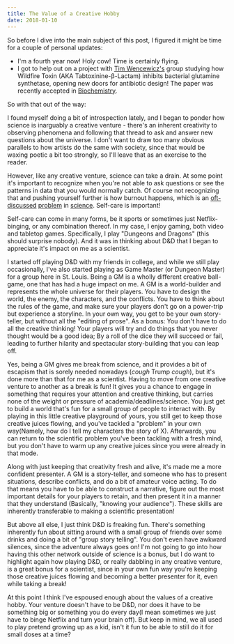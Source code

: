 ```yaml
---
title: The Value of a Creative Hobby
date: 2018-01-10
---
```


So before I dive into the main subject of this post, I figured it might be time for a couple of personal updates:

- I'm a fourth year now! Holy cow! Time is certainly flying.
- I  got to help out on a project with [Tim Wencewicz's](https://sites.wustl.edu/wencewiczlab/)
 group studying how Wildfire Toxin (AKA Tabtoxinine-β-Lactam) inhibits bacterial glutamine synthetase, opening new doors for antibiotic design! The paper was recently accepted in [Biochemistry](https://pubs.acs.org/doi/10.1021/acs.biochem.7b00838).


So with that out of the way:

I found myself doing a bit of introspection lately, and I began to ponder how science is inarguably a creative venture - there's an inherent creativity to observing phenomena and following that thread to ask and answer new questions about the universe. I don't want to draw too many obvious parallels to how artists do the same with society, since that would be waxing poetic a bit too strongly, so I'll leave that as an exercise to the reader.

However, like any creative venture, science can take a drain. At some point it's important to recognize when you're not able to ask questions or see the patterns in data that you would normally catch. Of course not recognizing that and pushing yourself further is how burnout happens, which is an [oft-discussed](https://www.nature.com/naturecareers/) [problem](https://www.nature.com/articles/nj7654-375a) in [science](https://www.nature.com/articles/nj7497-557b). Self-care is important!

Self-care can come in many forms, be it sports or sometimes just Netflix-binging, or any combination thereof. In my case, I enjoy gaming, both video and tabletop games. Specifically, I play "Dungeons and Dragons" (this should surprise nobody). And it was in thinking about D&D that I began to appreciate it's impact on me as a scientist.
 
I started off playing D&D with my friends in college, and while we still play occasionally, I've also started playing as Game Master (or Dungeon Master) for a group here in St. Louis. Being a GM is a wholly different creative ball-game, one that has had a huge impact on me. A GM is a world-builder and represents the whole universe for their players. You have to design the world, the enemy, the characters, and the conflicts. You have to think about the rules of the game, and make sure your players don't  go on a power-trip but experience a storyline. In your own way, you get to be your own story-teller, but without all the "editing of prose". As a bonus: You don't have to do all the creative thinking! Your players will try and do things that you never thought would be a good idea; By a roll of the dice they will succeed or fail, leading to further hilarity and spectacular story-building that you can leap off.

Yes, being a GM gives me break from science, and it provides a bit of escapism that is sorely needed nowadays (*cough* Trump *cough*), but it's done more than that for me as a scientist. Having to move from one creative venture to another as a break is fun! It gives you a chance to engage in something that requires your attention and creative thinking, but carries none of the weight or pressure of academia/deadlines/science. You just get to build a world that's fun for a small group of people to interact with. By playing in this little creative playground of yours, you still get to keep those creative juices flowing, and you've tackled a "problem" in your own way(Namely, how do I tell my characters the story of X). Afterwards, you can return to the scientific problem you've been tackling with a fresh mind, but you don't have to warm up any creative juices since you were already in that mode.

Along with just keeping that creativity fresh and alive, it's made me a more confident presenter. A GM is a story-teller, and someone who has to present situations, describe conflicts, and do a bit of amateur voice acting. To do that means you have to be able to construct a narrative, figure out the most important details for your players to retain, and then present it in a manner that they understand (Basically, "knowing your audience"). These skills are inherently transferable to making a scientific presentation!

But above all else, I just think D&D is freaking fun. There's something inherently fun about sitting around with a small group of friends over some drinks and doing a bit of "group story telling". You don't even have awkward silences, since the adventure always goes on! I'm not going to go into how having this other network outside of science is a bonus, but I do want to highlight again how playing D&D, or really dabbling in any creative venture, is a great bonus for a scientist, since in your own fun way you're keeping those creative juices flowing and becoming a better presenter for it, even while taking a break!

At this point I think I've espoused enough about the values of a creative hobby. Your venture doesn't have to be D&D, nor does it have to be something big or something you do every day(I mean sometimes we just have to binge Netflix and turn your brain off).  But keep in mind, we all used to play pretend growing up as a kid, isn't it fun to be able to still do it for small doses at a time? 